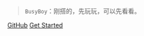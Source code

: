 


> `BusyBoy`：刚搭的，先玩玩，可以先看看。

[GitHub](https://github.com/ZLBusyBoy/BusyBoy)
[Get Started](collections/ArrayList.md)